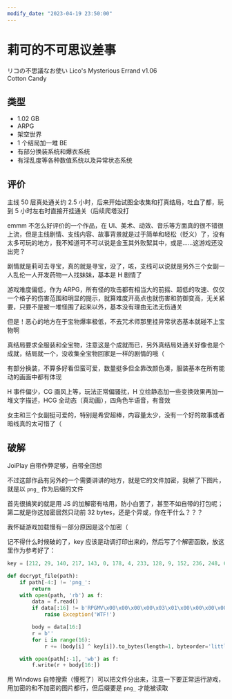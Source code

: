 ```yaml
---
modify_date: "2023-04-19 23:50:00"
---
```


# 莉可的不可思议差事

リコの不思議なお使い Lico's Mysterious Errand v1.06  
Cotton Candy

## 类型

- 1.02 GB
- ARPG
- 架空世界
- 1 个结局加一堆 BE
- 有部分换装系统和爆衣系统
- 有淫乱度等各种数值系统以及异常状态系统

## 评价

主线 50 层真处通关约 2.5 小时，后来开始试图全收集和打真结局，吐血了都，玩到 5 小时左右时直接开挂通关（后续爬塔没打

emmm 不怎么好评价的一个作品，在 UI、美术、动效、音乐等方面真的很不错很上流，但是主线剧情、支线内容、故事背景就是过于简单和轻松（贬义）了，没有太多可玩的地方，我不知道可不可以说是金玉其外败絮其中，或是……这游戏还没出完？

剧情就是莉可去寻宝，真的就是寻宝，没了，咳，支线可以说就是另外三个女副一人乱伦一人开发药物一人找妹妹，基本是 H 剧情了

游戏难度偏低，作为 ARPG，所有怪的攻击都有相当大的前摇、超低的攻速、仅仅一个格子的伤害范围和明显的提示，就算难度开高点也就伤害和防御变高，无关紧要，只要不是被一堆怪围了起来以外，基本没有理由无法无伤通关

但是！恶心的地方在于宝物爆率极低，不去咒术师那里挂异常状态基本就碰不上宝物啊

真结局要求全服装和全宝物，注意这是个成就而已，另外真结局处通关好像也是个成就，结局就一个，没收集全宝物回家是一样的剧情的哦（

有部分换装，不算多好看但蛮可爱，数量挺多但全靠改颜色凑，服装基本在所有能动的画面中都有体现

H 事件偏少，CG 画风上等，玩法正常偏骚扰，H 立绘静态加一些变换效果再加一堆文字描述，HCG 全动态（真动画），四角色半语音，有音效

女主和三个女副挺可爱的，特别是希安超棒，内容量太少，没有一个好的故事或者暗线真的太可惜了（

## 破解

JoiPlay 自带作弊足够，自带全回想

不过这部作品有另外的一个需要讲讲的地方，就是它的文件加密，我解了下图片，就是以 `png_` 作为后缀的文件

首先很搞笑的就是用 JS 的加解密有啥用，防小白罢了，甚至不如自带的打包呢；第二就是你这加密居然只动前 32 bytes，还是个异或，你在干什么？？？

我怀疑游戏加载慢有一部分原因是这个加密（

记不得什么时候破的了，key 应该是动调打印出来的，然后写了个解密函数，放这里作为参考好了：

```python
key = [212, 29, 140, 217, 143, 0, 178, 4, 233, 128, 9, 152, 236, 248, 66, 126]

def decrypt_file(path):
    if path[-4:] != 'png_':
        return
    with open(path, 'rb') as f:
        data = f.read()
        if data[:16] != b'RPGMV\x00\x00\x00\x00\x03\x01\x00\x00\x00\x00\x00':
            raise Exception('WTF!')

        body = data[16:]
        r = b''
        for i in range(16):
            r += (body[i] ^ key[i]).to_bytes(length=1, byteorder='little')

    with open(path[:-1], 'wb') as f:
        f.write(r + body[16:])
```

用 Windows 自带搜索（慢死了）可以把文件分出来，注意一下要正常运行游戏，用加密的和不加密的图片都行，但后缀要是 `png_` 才能被读取
